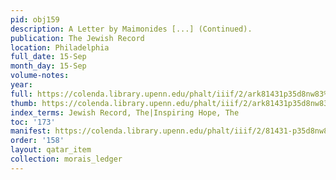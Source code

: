 ```yaml
---
pid: obj159
description: A Letter by Maimonides [...] (Continued).
publication: The Jewish Record
location: Philadelphia
full_date: 15-Sep
month_day: 15-Sep
volume-notes:
year:
full: https://colenda.library.upenn.edu/phalt/iiif/2/ark81431p35d8nw83%2FSHA256E-s7021790--b318bfc60e928ff8c22491635b9c70913522b64c918acc7c4bb2a5d1e10c7ddb.jpeg/full/3500,/0/default.jpg
thumb: https://colenda.library.upenn.edu/phalt/iiif/2/ark81431p35d8nw83%2FSHA256E-s7021790--b318bfc60e928ff8c22491635b9c70913522b64c918acc7c4bb2a5d1e10c7ddb.jpeg/full/!200,200/0/default.jpg
index_terms: Jewish Record, The|Inspiring Hope, The
toc: '173'
manifest: https://colenda.library.upenn.edu/phalt/iiif/2/81431-p35d8nw83/manifest
order: '158'
layout: qatar_item
collection: morais_ledger
---
```

